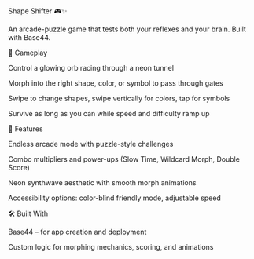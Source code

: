 Shape Shifter 🎮✨

An arcade-puzzle game that tests both your reflexes and your brain. Built with Base44.

🎯 Gameplay

Control a glowing orb racing through a neon tunnel

Morph into the right shape, color, or symbol to pass through gates

Swipe to change shapes, swipe vertically for colors, tap for symbols

Survive as long as you can while speed and difficulty ramp up

🌟 Features

Endless arcade mode with puzzle-style challenges

Combo multipliers and power-ups (Slow Time, Wildcard Morph, Double Score)

Neon synthwave aesthetic with smooth morph animations

Accessibility options: color-blind friendly mode, adjustable speed

🛠️ Built With

Base44 – for app creation and deployment

Custom logic for morphing mechanics, scoring, and animations
